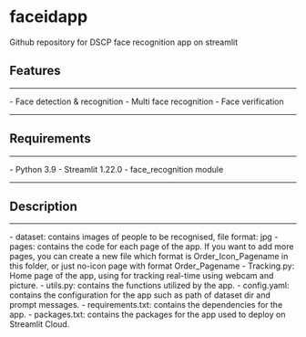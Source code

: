 # faceidapp
Github repository for DSCP face recognition app on streamlit
## Features
<hr>
- Face detection & recognition
- Multi face recognition
- Face verification
<hr>

## Requirements
<hr>
- Python 3.9
- Streamlit 1.22.0
- face_recognition module
<hr>

## Description
<hr>
- dataset: contains images of people to be recognised, file format: jpg
- pages: contains the code for each page of the app. If you want to add more pages, you can create a new file which format is Order_Icon_Pagename in this folder, or just no-icon page with format Order_Pagename
- Tracking.py: Home page of the app, using for tracking real-time using webcam and picture.
- utils.py: contains the functions utilized by the app.
- config.yaml: contains the configuration for the app such as path of dataset dir and prompt messages.
- requirements.txt: contains the dependencies for the app.
- packages.txt: contains the packages for the app used to deploy on Streamlit Cloud.
